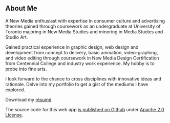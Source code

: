 ## About Me

A New Media enthusiast with expertise in consumer culture and advertising theories gained through coursework as an undergraduate at University of Toronto majoring in New Media Studies and minoring in Media Studies and Studio Art.

Gained practical experience in graphic design, web design and development from concept to delivery, basic animation, video-graphing, and video editing through coursework in New Media Design Certification from Centennial College and industry work experience. My hobby is to probe into fine arts. 

I look forward to the chance to cross disciplines with innovative ideas and rationale. Delve into my portfolio to get a gist of the mediums I have explored.

Download my [résumé](http://projects.aditibhatia.com/aditi_bhatia.pdf).

The source code for this web app [is published on Github](https://github.com/aditibhatia/portfolio) under [Apache 2.0 License](http://www.apache.org/licenses/LICENSE-2.0.html).


